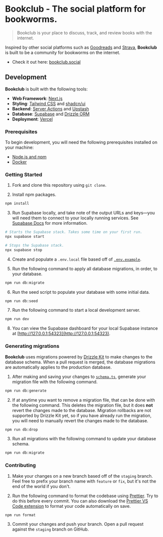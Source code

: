 # Bookclub - The social platform for bookworms.

> Bookclub is your place to discuss, track, and review books with the internet.

Inspired by other social platforms such as [Goodreads](https://www.goodreads.com/) and [Strava](https://strava.com/), **Bookclub** is built to be a community for bookworms on the internet.

- Check it out here: [bookclub.social](https://bookclub.social/)

## Development

**Bookclub** is built with the following tools:

- **Web Framework**: [Next.js](https://nextjs.org/)
- **Styling**: [Tailwind CSS](https://tailwindcss.com/) and [shadcn/ui](https://ui.shadcn.com/)
- **Backend**: [Server Actions](https://react.dev/reference/rsc/server-actions) and [Upstash](https://upstash.com/)
- **Database**: [Supabase](https://supabase.com/) and [Drizzle ORM](https://orm.drizzle.team/)
- **Deployment**: [Vercel](https://vercel.com/)

### Prerequisites

To begin development, you will need the following prerequisites installed on your machine:

- [Node.js and npm](https://nodejs.org/)
- [Docker](https://docs.docker.com/desktop/)

### Getting Started

1. Fork and clone this repository using `git clone`.

2. Install npm packages.

```zsh
npm install
```

3. Run Supabase locally, and take note of the output URLs and keys—you will need them to connect to your locally running services. See [Supabase Docs](https://supabase.com/docs/guides/local-development) for more information.

```zsh
# Starts the Supabase stack. Takes some time on your first run.
npx supabase start

# Stops the Supabase stack.
npx supabase stop
```

4. Create and populate a `.env.local` file based off of [`.env.example`](.env.example).

5. Run the following command to apply all database migrations, in order, to your database.

```zsh
npm run db:migrate
```

6. Run the seed script to populate your database with some initial data.

```zsh
npm run db:seed
```

7. Run the following command to start a local development server.

```zsh
npm run dev
```

8. You can view the Supabase dashboard for your local Supabase instance at [http://127.0.0.1:54323](http://127.0.0.1:54323).

### Generating migrations

**Bookclub** uses migrations powered by [Drizzle Kit](https://orm.drizzle.team/kit-docs/overview) to make changes to the database schema. When a pull request is merged, the database migrations are automatically applies to the production database.

1. After making and saving your changes to [`schema.ts`](src/server/db/schema.ts), generate your migration file with the following command.

```zsh
npm run db:generate
```

2. If at anytime you want to remove a migration file, that can be done with the following command. This deletes the migration file, but it does **not** revert the changes made to the database. Migration rollbacks are not supported by Drizzle Kit yet, so if you have already run the migration, you will need to manually revert the changes made to the database.

```zsh
npm run db:drop
```

3. Run all migrations with the following command to update your database schema.

```zsh
npm run db:migrate
```

### Contributing

1. Make your changes on a new branch based off of the `staging` branch. Feel free to prefix your branch name with `feature` or `fix`, but it's not the end of the world if you don't.

2. Run the following command to format the codebase using [Prettier](https://prettier.io/). Try to do this before every commit. You can also download the [Prettier VS Code extension](https://marketplace.visualstudio.com/items?itemName=esbenp.prettier-vscode) to format your code automatically on save.

```zsh
npm run format
```

3. Commit your changes and push your branch. Open a pull request against the `staging` branch on GitHub.
